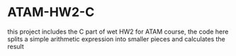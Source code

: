 # ATAM-HW2-C

this project includes the C part of wet HW2 for ATAM course, the code here
splits a simple arithmetic expression into smaller pieces and calculates the result